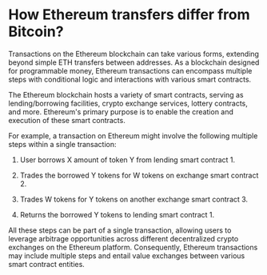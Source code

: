 # How Ethereum transfers differ from Bitcoin?

Transactions on the Ethereum blockchain can take various forms, extending beyond simple ETH transfers between addresses. As a blockchain designed for programmable money, Ethereum transactions can encompass multiple steps with conditional logic and interactions with various smart contracts. 

The Ethereum blockchain hosts a variety of smart contracts, serving as lending/borrowing facilities, crypto exchange services, lottery contracts, and more. Ethereum's primary purpose is to enable the creation and execution of these smart contracts. 

For example, a transaction on Ethereum might involve the following multiple steps within a single transaction: 

1. User borrows X amount of token Y from lending smart contract 1. 

2. Trades the borrowed Y tokens for W tokens on exchange smart contract 2. 

3. Trades W tokens for Y tokens on another exchange smart contract 3. 

4. Returns the borrowed Y tokens to lending smart contract 1. 

All these steps can be part of a single transaction, allowing users to leverage arbitrage opportunities across different decentralized crypto exchanges on the Ethereum platform. Consequently, Ethereum transactions may include multiple steps and entail value exchanges between various smart contract entities.  
